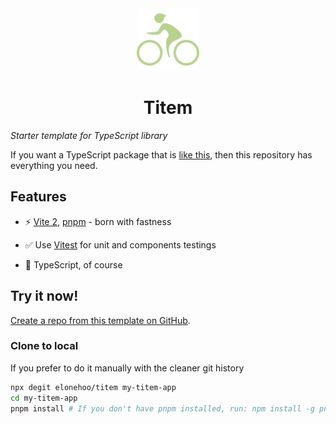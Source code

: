 <div align="center">
  <img src="./public/logo.svg" width="100px" height="100px" />
</div>

<h1 align="center">Titem</h1>

<em align="center">Starter template for TypeScript library</em>

If you want a TypeScript package that is [like this](https://www.npmjs.com/settings/titlem/packages), then this repository has everything you need.

## Features

- ⚡️ [Vite 2](https://github.com/vitejs/vite), [pnpm](https://github.com/pnpm/pnpm) - born with fastness

- ✅ Use [Vitest](https://github.com/vitest-dev/vitest) for unit and components testings

- 🦾 TypeScript, of course

## Try it now!

[Create a repo from this template on GitHub](https://github.com/elonehoo/titem/generate).

### Clone to local

If you prefer to do it manually with the cleaner git history

```bash
npx degit elonehoo/titem my-titem-app
cd my-titem-app
pnpm install # If you don't have pnpm installed, run: npm install -g pnpm
```
